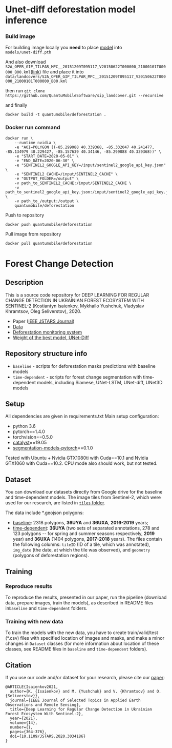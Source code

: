 # Unet-diff deforestation model inference

### Build image

For building image locally you <b>need</b> to place [model](https://drive.google.com/file/d/1rbJf9lPLScT4h-X3e0CAsOqMqZfA6KNI/view?usp=sharing) into  
`models/unet-diff.pth`

And also download `S2A_OPER_GIP_TILPAR_MPC__20151209T095117_V20150622T000000_21000101T000000_B00.kml`([link](https://sentinel.esa.int/documents/247904/1955685/S2A_OPER_GIP_TILPAR_MPC__20151209T095117_V20150622T000000_21000101T000000_B00.kml)) file and place it into `data/landcovers/S2A_OPER_GIP_TILPAR_MPC__20151209T095117_V20150622T000000_21000101T000000_B00.kml`

then run `git clone https://github.com/QuantuMobileSoftware/sip_landcover.git --recursive`

and finally

`docker build -t quantumobile/deforestation .`


### Docker run command
```
docker run \
    --runtime nvidia \
    -e "AOI=POLYGON ((-85.299088 40.339368, -85.332047 40.241477, -85.134979 40.229427, -85.157639 40.34146, -85.299088 40.339368))" \
    -e "START_DATE=2020-05-01" \
    -e "END_DATE=2020-06-30" \
    -e "SENTINEL2_GOOGLE_API_KEY=/input/sentinel2_google_api_key.json" \
    -e "SENTINEL2_CACHE=/input/SENTINEL2_CACHE" \
    -e "OUTPUT_FOLDER=/output" \
    -v path_to_SENTINEL2_CACHE:/input/SENTINEL2_CACHE \
    -v path_to_sentinel2_google_api_key.json:/input/sentinel2_google_api_key.json \
    -v path_to_/output:/output \
    quantumobile/deforestation
```

Push to repository 
```
docker push quantumobile/deforestation
```
Pull image from repository
```
docker pull quantumobile/deforestation
```


# Forest Change Detection

## Description
This is a source code repository for DEEP LEARNING FOR REGULAR CHANGE DETECTION IN UKRAINIAN FOREST ECOSYSTEM WITH SENTINEL-2 (Kostiantyn Isaienkov, Mykhailo Yushchuk, Vladyslav Khramtsov, Oleg Seliverstov), 2020.

* Paper ([IEEE JSTARS Journal](https://ieeexplore.ieee.org/document/9241044))
* [Data](https://drive.google.com/drive/folders/1GJwDQ7SqASyPlusjbYWHLbrpNg_wAtuP?usp=sharing)
* [Deforestation monitoring system](http://bit.ly/clearcutq)
* [Weight of the best model, UNet-Diff](https://drive.google.com/file/d/1rbJf9lPLScT4h-X3e0CAsOqMqZfA6KNI/view?usp=sharing)

## Repository structure info
 * `baseline` - scripts for deforestation masks predictions with baseline models
 * `time-dependent` - scripts for forest change segmentation with time-dependent models, including Siamese, UNet-LSTM, UNet-diff, UNet3D models

## Setup
All dependencies are given in requirements.txt
Main setup configuration:
* python 3.6
* pytorch==1.4.0
* torchvision==0.5.0
* [catalyst](https://github.com/catalyst-team/catalyst)==19.05
* [segmentation-models-pytorch](https://github.com/qubvel/segmentation_models.pytorch)==0.1.0

Tested with Ubuntu + Nvidia GTX1080ti with Cuda==10.1 and Nvidia GTX1060 with Cuda==10.2. 
CPU mode also should work, but not tested.

## Dataset
You can download our datasets directly from Google drive for the baseline and time-dependent models. The image tiles from Sentinel-2, which were used for our research, are listed in [`tiles` folder](https://drive.google.com/drive/folders/1GJwDQ7SqASyPlusjbYWHLbrpNg_wAtuP?usp=sharing).

The data include *.geojson polygons:
* [baseline](https://drive.google.com/drive/folders/1GJwDQ7SqASyPlusjbYWHLbrpNg_wAtuP?usp=sharing): 2318 polygons, **36UYA** and **36UXA**, **2016-2019** years;
* [time-dependent](https://drive.google.com/drive/folders/1GJwDQ7SqASyPlusjbYWHLbrpNg_wAtuP?usp=sharing): **36UYA** (two sets of separated annotations, 278 and 123 polygons -- for spring and summer seasons respectively, **2019** year) and **36UXA** (1404 polygons, **2017-2018** years).
The files contain the following columns: `tileID` (ID of a tile, which was annotated), `img_date` (the date, at which the tile was observed), and `geometry` (polygons of deforestation regions).

## Training
### Reproduce results
To reproduce the results, presented in our paper, run the pipeline (download data, prepare images, train the models), as described in README files in`baseline` and `time-dependent` folders.
### Training with new data
To train the models with the new data, you have to create train/valid/test (*.csv) files with specified location of images and masks, and make a minor changes in `Dataset` classes (for more information about location of these classes, see README files in `baseline` and `time-dependent` folders).

## Citation
If you use our code and/or dataset for your research, please cite our [paper](https://ieeexplore.ieee.org/document/9241044):

```
@ARTICLE{Isaienkov2021,
  author={K. {Isaienkov} and M. {Yushchuk} and V. {Khramtsov} and O. {Seliverstov}},
  journal={IEEE Journal of Selected Topics in Applied Earth Observations and Remote Sensing},
  title={Deep Learning for Regular Change Detection in Ukrainian Forest Ecosystem With Sentinel-2},
  year={2021},
  volume={14},
  number={},
  pages={364-376},
  doi={10.1109/JSTARS.2020.3034186}
}
```
